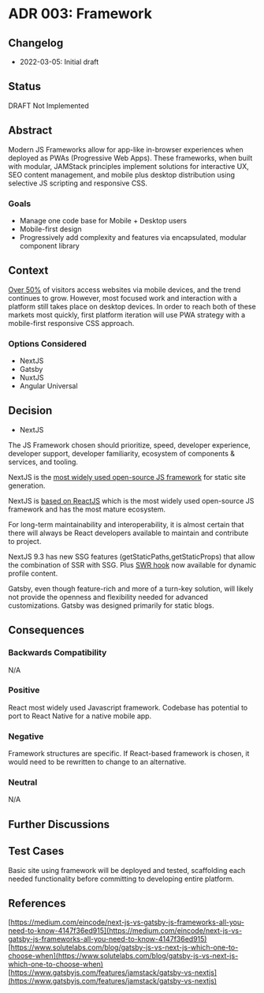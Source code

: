 # ADR 003: Framework

## Changelog
* 2022-03-05: Initial draft

## Status
DRAFT Not Implemented

## Abstract
Modern JS Frameworks allow for app-like in-browser experiences when deployed as PWAs (Progressive Web Apps). These frameworks, when built with modular, JAMStack principles implement solutions for interactive UX, SEO content management, and mobile plus desktop distribution using selective JS scripting and responsive CSS.

### Goals
* Manage one code base for Mobile + Desktop users
* Mobile-first design
* Progressively add complexity and features via encapsulated, modular component library

## Context
[Over 50%](https://www.statista.com/statistics/277125/share-of-website-traffic-coming-from-mobile-devices/) of visitors access websites via mobile devices, and the trend continues to grow. However, most focused work and interaction with a platform still takes place on desktop devices. In order to reach both of these markets most quickly, first platform iteration will use PWA strategy with a mobile-first responsive CSS approach.

### Options Considered
* NextJS
* Gatsby
* NuxtJS
* Angular Universal

## Decision
* NextJS

The JS Framework chosen should prioritize, speed, developer experience, developer support, developer familiarity, ecosystem of components & services, and tooling.

NextJS is the [most widely used open-source JS framework](https://www.npmtrends.com/angular-universal-express-vs-gatsby-vs-next-vs-nuxt) for static site generation. 

NextJS is [based on ReactJS](https://www.npmtrends.com/@angular/core-vs-react-vs-vue) which is the most widely used open-source JS framework and has the most mature ecosystem. 

For long-term maintainability and interoperability, it is almost certain that there will always be React developers available to maintain and contribute to project.

NextJS 9.3 has new SSG features (getStaticPaths,getStaticProps) that allow the combination of SSR with SSG. Plus [SWR hook](https://swr.vercel.app/) now available for dynamic profile content.

Gatsby, even though feature-rich and more of a turn-key solution, will likely not provide the openness and flexibility needed for advanced customizations. Gatsby was designed primarily for static blogs.

## Consequences

### Backwards Compatibility
N/A

### Positive
React most widely used Javascript framework. Codebase has potential to port to React Native for a native mobile app.

### Negative
Framework structures are specific. If React-based framework is chosen, it would need to be rewritten to change to an alternative.

### Neutral
N/A

## Further Discussions

## Test Cases
Basic site using framework will be deployed and tested, scaffolding each needed functionality before committing to developing entire platform.

## References
[https://medium.com/eincode/next-js-vs-gatsby-js-frameworks-all-you-need-to-know-4147f36ed915](https://medium.com/eincode/next-js-vs-gatsby-js-frameworks-all-you-need-to-know-4147f36ed915)
[https://www.solutelabs.com/blog/gatsby-js-vs-next-js-which-one-to-choose-when](https://www.solutelabs.com/blog/gatsby-js-vs-next-js-which-one-to-choose-when)
[https://www.gatsbyjs.com/features/jamstack/gatsby-vs-nextjs](https://www.gatsbyjs.com/features/jamstack/gatsby-vs-nextjs)